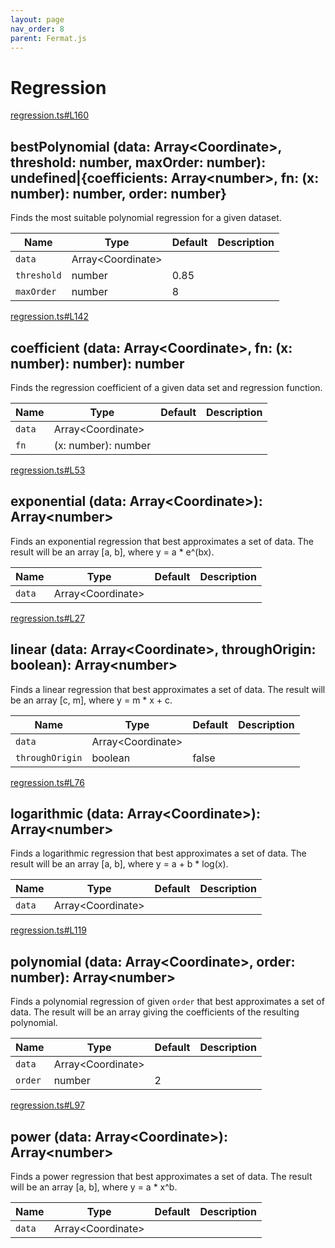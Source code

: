 ```yaml
---
layout: page
nav_order: 8
parent: Fermat.js
---
```


# Regression

<div class="docs-item" markdown="1">

<div><a class="source" target="_blank" href="https://github.com/mathigon/fermat.js/tree/master/src/regression.ts#L160">regression.ts#L160</a></div>

## bestPolynomial <span class="signature">(data: Array&lt;Coordinate&gt;, threshold: number, maxOrder: number): undefined|{coefficients: Array&lt;number&gt;, fn: (x: number): number, order: number}</span>

Finds the most suitable polynomial regression for a given dataset.

| Name | Type | Default | Description |
| --- | --- | --- | --- |
| `data` | Array&lt;Coordinate&gt; |  |  |
| `threshold` | number | 0.85 |  |
| `maxOrder` | number | 8 |  |


</div>

<div class="docs-item" markdown="1">

<div><a class="source" target="_blank" href="https://github.com/mathigon/fermat.js/tree/master/src/regression.ts#L142">regression.ts#L142</a></div>

## coefficient <span class="signature">(data: Array&lt;Coordinate&gt;, fn: (x: number): number): number</span>

Finds the regression coefficient of a given data set and regression
function.

| Name | Type | Default | Description |
| --- | --- | --- | --- |
| `data` | Array&lt;Coordinate&gt; |  |  |
| `fn` | (x: number): number |  |  |


</div>

<div class="docs-item" markdown="1">

<div><a class="source" target="_blank" href="https://github.com/mathigon/fermat.js/tree/master/src/regression.ts#L53">regression.ts#L53</a></div>

## exponential <span class="signature">(data: Array&lt;Coordinate&gt;): Array&lt;number&gt;</span>

Finds an exponential regression that best approximates a set of data. The
result will be an array [a, b], where y = a * e^(bx).

| Name | Type | Default | Description |
| --- | --- | --- | --- |
| `data` | Array&lt;Coordinate&gt; |  |  |


</div>

<div class="docs-item" markdown="1">

<div><a class="source" target="_blank" href="https://github.com/mathigon/fermat.js/tree/master/src/regression.ts#L27">regression.ts#L27</a></div>

## linear <span class="signature">(data: Array&lt;Coordinate&gt;, throughOrigin: boolean): Array&lt;number&gt;</span>

Finds a linear regression that best approximates a set of data. The result
will be an array [c, m], where y = m * x + c.

| Name | Type | Default | Description |
| --- | --- | --- | --- |
| `data` | Array&lt;Coordinate&gt; |  |  |
| `throughOrigin` | boolean | false |  |


</div>

<div class="docs-item" markdown="1">

<div><a class="source" target="_blank" href="https://github.com/mathigon/fermat.js/tree/master/src/regression.ts#L76">regression.ts#L76</a></div>

## logarithmic <span class="signature">(data: Array&lt;Coordinate&gt;): Array&lt;number&gt;</span>

Finds a logarithmic regression that best approximates a set of data. The
result will be an array [a, b], where y = a + b * log(x).

| Name | Type | Default | Description |
| --- | --- | --- | --- |
| `data` | Array&lt;Coordinate&gt; |  |  |


</div>

<div class="docs-item" markdown="1">

<div><a class="source" target="_blank" href="https://github.com/mathigon/fermat.js/tree/master/src/regression.ts#L119">regression.ts#L119</a></div>

## polynomial <span class="signature">(data: Array&lt;Coordinate&gt;, order: number): Array&lt;number&gt;</span>

Finds a polynomial regression of given `order` that best approximates a set
of data. The result will be an array giving the coefficients of the
resulting polynomial.

| Name | Type | Default | Description |
| --- | --- | --- | --- |
| `data` | Array&lt;Coordinate&gt; |  |  |
| `order` | number | 2 |  |


</div>

<div class="docs-item" markdown="1">

<div><a class="source" target="_blank" href="https://github.com/mathigon/fermat.js/tree/master/src/regression.ts#L97">regression.ts#L97</a></div>

## power <span class="signature">(data: Array&lt;Coordinate&gt;): Array&lt;number&gt;</span>

Finds a power regression that best approximates a set of data. The result
will be an array [a, b], where y = a * x^b.

| Name | Type | Default | Description |
| --- | --- | --- | --- |
| `data` | Array&lt;Coordinate&gt; |  |  |


</div>